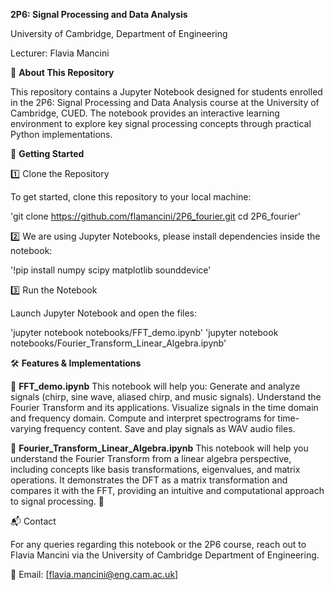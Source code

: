 **2P6: Signal Processing and Data Analysis**

University of Cambridge, Department of Engineering

Lecturer: Flavia Mancini

📌 **About This Repository**

This repository contains a Jupyter Notebook designed for students enrolled in the 2P6: Signal Processing and Data Analysis course at the University of Cambridge, CUED. The notebook provides an interactive learning environment to explore key signal processing concepts through practical Python implementations.


🚀 **Getting Started**

1️⃣ Clone the Repository

To get started, clone this repository to your local machine:

'git clone https://github.com/flamancini/2P6_fourier.git
cd 2P6_fourier'

2️⃣ We are using Jupyter Notebooks, please install dependencies inside the notebook:

'!pip install numpy scipy matplotlib sounddevice'

3️⃣ Run the Notebook

Launch Jupyter Notebook and open the files:

'jupyter notebook notebooks/FFT_demo.ipynb'
'jupyter notebook notebooks/Fourier_Transform_Linear_Algebra.ipynb'

🛠 **Features & Implementations**

📌 **FFT_demo.ipynb**
This notebook will help you:
Generate and analyze signals (chirp, sine wave, aliased chirp, and music signals).
Understand the Fourier Transform and its applications.
Visualize signals in the time domain and frequency domain.
Compute and interpret spectrograms for time-varying frequency content.
Save and play signals as WAV audio files.

📌 **Fourier_Transform_Linear_Algebra.ipynb**
This notebook will help you understand the Fourier Transform from a linear algebra perspective, including concepts like basis transformations, eigenvalues, and matrix operations. It demonstrates the DFT as a matrix transformation and compares it with the FFT, providing an intuitive and computational approach to signal processing. 🚀


📬 Contact

For any queries regarding this notebook or the 2P6 course, reach out to Flavia Mancini via the University of Cambridge Department of Engineering.

📧 Email: [flavia.mancini@eng.cam.ac.uk]


